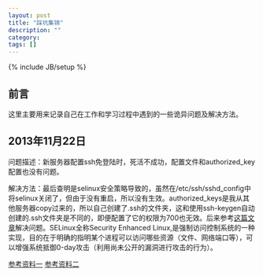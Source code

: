 ```yaml
---
layout: post
title: "踩坑集锦"
description: ""
category: 
tags: []
---
```

{% include JB/setup %}

## 前言

这里主要用来记录自己在工作和学习过程中遇到的一些诡异问题及解决方法。

## 2013年11月22日 

问题描述：新服务器配置ssh免登陆时，死活不成功，配置文件和authorized_key配置也没有问题。

解决方法：最后查明是selinux安全策略导致的，虽然在/etc/ssh/sshd_config中将selinux关闭了，但由于没有重启，所以没有生效。authorized_keys是我从其他服务器copy过来的，所以自己创建了.ssh的文件夹，这和使用ssh-keygen自动创建的.ssh文件夹是不同的，即便配置了它的权限为700也无效。后来参考[这篇文章](http://blog.csdn.net/cp01ter/article/details/7204470)解决问题。SELinux全称Security Enhanced Linux,是强制访问控制系统的一种实现，目的在于明确的指明某个进程可以访问哪些资源（文件、网络端口等），可以增强系统抵御0-day攻击（利用尚未公开的漏洞进行攻击的行为）。

[参考资料一](http://linuxtoy.org/archives/selinux-introduction.html)  [参考资料二](http://www.redhat.com/summit/2011/presentations/summit/decoding_the_code/wednesday/cameron_w_530_selinux_for_mere_mortals.pdf)


